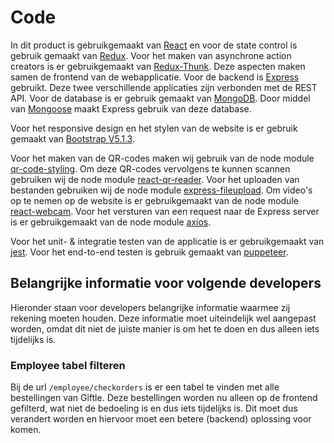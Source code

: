 # Code

In dit product is gebruikgemaakt van [React](https://reactjs.org/) en voor de state control is gebruik gemaakt van [Redux](https://react-redux.js.org/). Voor het maken van asynchrone action creators is er gebruikgemaakt van [Redux-Thunk](https://www.npmjs.com/package/redux-thunk). Deze aspecten maken samen de frontend van de webapplicatie. Voor de backend is [Express](https://expressjs.com/) gebruikt. Deze twee verschillende applicaties zijn verbonden met de REST API. Voor de database is er gebruik gemaakt van [MongoDB](https://www.mongodb.com/). Door middel van [Mongoose](https://mongoosejs.com/) maakt Express gebruik van deze database.

Voor het responsive design en het stylen van de website is er gebruik gemaakt van [Bootstrap V5.1.3](https://getbootstrap.com/docs/5.1/getting-started/introduction/).

Voor het maken van de QR-codes maken wij gebruik van de node module [qr-code-styling](https://www.npmjs.com/package/qr-code-styling). Om deze QR-codes vervolgens te kunnen scannen gebruiken wij de node module [react-qr-reader](https://www.npmjs.com/package/react-qr-reader). Voor het uploaden van bestanden gebruiken wij de node module [express-fileupload](https://www.npmjs.com/package/express-fileupload). Om video's op te nemen op de website is er gebruikgemaakt van de node module [react-webcam](https://www.npmjs.com/package/react-webcam). Voor het versturen van een request naar de Express server is er gebruikgemaakt van de node module [axios](https://www.npmjs.com/package/axios).

Voor het unit- & integratie testen van de applicatie is er gebruikgemaakt van [jest](https://www.npmjs.com/package/jest). Voor het end-to-end testen is gebruik gemaakt van [puppeteer](https://www.npmjs.com/package/puppeteer).

## Belangrijke informatie voor volgende developers
Hieronder staan voor developers belangrijke informatie waarmee zij rekening moeten houden. Deze informatie moet uiteindelijk wel aangepast worden, omdat dit niet de juiste manier is om het te doen en dus alleen iets tijdelijks is.

### Employee tabel filteren
Bij de url ```/employee/checkorders``` is er een tabel te vinden met alle bestellingen van Giftle. Deze bestellingen worden nu alleen op de frontend gefilterd, wat niet de bedoeling is en dus iets tijdelijks is. Dit moet dus verandert worden en hiervoor moet een betere (backend) oplossing voor komen.

